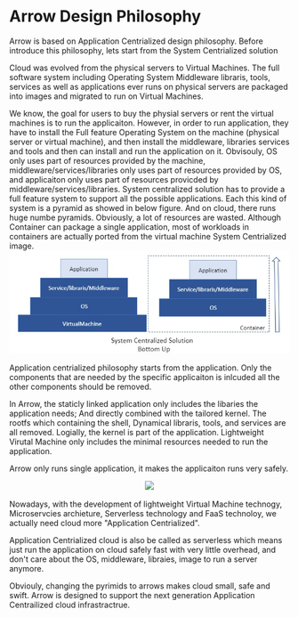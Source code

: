 # Arrow Design Philosophy

Arrow is based on Application Centrialized design philosophy. Before introduce this philosophy, lets start from the System Centrialized solution

Cloud was evolved from the physical servers to Virtual Machines. The full software system including Operating System Middleware libraris, tools, services as well as applications ever runs on physical servers are packaged into images and migrated to run on Virtual Machines.

We know, the goal for users to buy the physial servers or rent the virtual machines is to run the applicaiton. However, in order to run application, they have to install the Full feature Operating System on the machine (physical server or virtual machine), and then install the middleware, libraries services and tools and then can install and run the application on it. Obvisouly, OS only uses part of resources provided by the machine, middleware/services/libraries only uses part of resources provided by OS, and applicaiton only uses part of resources provicded by middleware/services/libraries. System centralized solution has to provide a full feature system to support all the possible applications. Each this kind of system is a pyramid as showed in below figure. And on cloud, there runs huge numbe pyramids. Obviously, a lot of resources are wasted. Although Container can package a single application, most of workloads in containers are actually ported from the virtual machine System Centrialized image.
![BottomUp](/images/BottomUp.jpg?raw=true "BottomUp")

Application centrialized philosophy starts from the application. Only the components that are needed by the specific applicaiton is inlcuded all the other components should be removed.

In Arrow, the staticly linked application only includes the libaries the application needs; And directly combined with the tailored kernel. The rootfs which containing the shell, Dynamical libraris, tools, and services are all removed. Logially, the kernel is part of the application. Lightweight Virutal Machine only includes the minimal resources needed to run the application.

Arrow only runs single application, it makes the applicaiton runs very safely.
<p align="center">
  <img src="https://github.com/Walnux/Arrow_Documents/blob/master/images/Topdown.jpg">
</p>
Nowadays, with the development of lightweight Virtual Machine technogy, Microservcies archieture, Serverless technology and FaaS technoloy, we actually need cloud more "Application Centrialized".

Application Centrialized cloud is also be called as serverless which means just run the application on cloud safely fast with very little overhead, and don't care about the OS, middleware, libraies, image to run a server anymore.

Obviouly, changing the pyrimids to arrows makes cloud small, safe and swift. Arrow is designed to support the next generation Application Centrailized cloud infrastractrue. 


